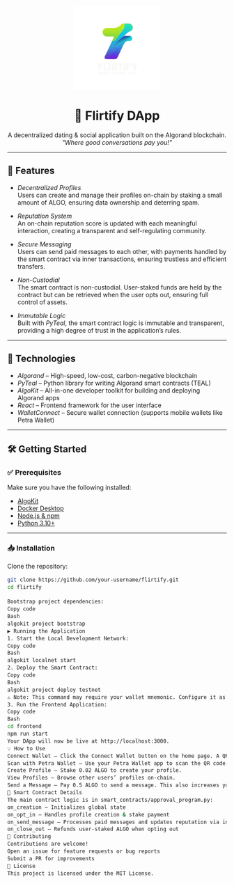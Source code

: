 <p align="center">
  <img src="logo.png" alt="Flirtify Logo" width="200"/>
</p>

<h1 align="center">💖 Flirtify DApp</h1>

<p align="center">
  A decentralized dating & social application built on the Algorand blockchain.<br/>
  <i>"Where good conversations pay you!"</i>
</p>

---

## 🌟 Features

- *Decentralized Profiles*  
  Users can create and manage their profiles on-chain by staking a small amount of ALGO, ensuring data ownership and deterring spam.

- *Reputation System*  
  An on-chain reputation score is updated with each meaningful interaction, creating a transparent and self-regulating community.

- *Secure Messaging*  
  Users can send paid messages to each other, with payments handled by the smart contract via inner transactions, ensuring trustless and efficient transfers.

- *Non-Custodial*  
  The smart contract is non-custodial. User-staked funds are held by the contract but can be retrieved when the user opts out, ensuring full control of assets.

- *Immutable Logic*  
  Built with *PyTeal*, the smart contract logic is immutable and transparent, providing a high degree of trust in the application’s rules.

---

## 🚀 Technologies

- *Algorand* – High-speed, low-cost, carbon-negative blockchain  
- *PyTeal* – Python library for writing Algorand smart contracts (TEAL)  
- *AlgoKit* – All-in-one developer toolkit for building and deploying Algorand apps  
- *React* – Frontend framework for the user interface  
- *WalletConnect* – Secure wallet connection (supports mobile wallets like Petra Wallet)  

---

## 🛠 Getting Started

### ✅ Prerequisites
Make sure you have the following installed:
- [AlgoKit](https://github.com/algorandfoundation/algokit-cli)  
- [Docker Desktop](https://www.docker.com/products/docker-desktop/)  
- [Node.js & npm](https://nodejs.org/)  
- [Python 3.10+](https://www.python.org/downloads/)  

---

### 📥 Installation

Clone the repository:

```bash
git clone https://github.com/your-username/flirtify.git
cd flirtify

Bootstrap project dependencies:
Copy code
Bash
algokit project bootstrap
▶ Running the Application
1. Start the Local Development Network:
Copy code
Bash
algokit localnet start
2. Deploy the Smart Contract:
Copy code
Bash
algokit project deploy testnet
⚠ Note: This command may require your wallet mnemonic. Configure it as an environment variable or use --interactive.
3. Run the Frontend Application:
Copy code
Bash
cd frontend
npm run start
Your DApp will now be live at http://localhost:3000.
💡 How to Use
Connect Wallet – Click the Connect Wallet button on the home page. A QR code will appear.
Scan with Petra Wallet – Use your Petra Wallet app to scan the QR code.
Create Profile – Stake 0.02 ALGO to create your profile.
View Profiles – Browse other users’ profiles on-chain.
Send a Message – Pay 0.5 ALGO to send a message. This also increases your reputation score.
📝 Smart Contract Details
The main contract logic is in smart_contracts/approval_program.py:
on_creation – Initializes global state
on_opt_in – Handles profile creation & stake payment
on_send_message – Processes paid messages and updates reputation via inner transactions
on_close_out – Refunds user-staked ALGO when opting out
🤝 Contributing
Contributions are welcome!
Open an issue for feature requests or bug reports
Submit a PR for improvements
📄 License
This project is licensed under the MIT License.
